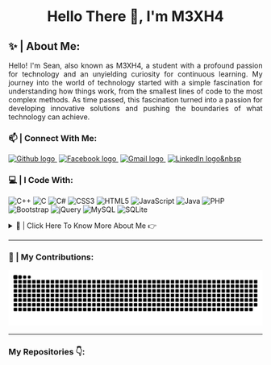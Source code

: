 <span>
<h1 align="center">
  Hello There 👋, I'm M3XH4
</h1>
</span>

## ✨ | About Me:

<p align="justify"> Hello! I'm Sean, also known as M3XH4, a student with a profound passion for technology and an unyielding curiosity for continuous learning. My journey into the world of technology started with a simple fascination for understanding how things work, from the smallest lines of code to the most complex methods. As time passed, this fascination turned into a passion for developing innovative solutions and pushing the boundaries of what technology can achieve.</p>

### 📫 | Connect With Me:

<a href="https://github.com/M3XH4" target="_blank"><img src="https://img.shields.io/static/v1?message=Github&logo=github&label=&color=1F2328&logoColor=white&labelColor=&style=for-the-badge" height="35" alt="Github logo"/>&nbsp;</a>
<a href="https://www.facebook.com/seanmalferrari/" target="_blank"><img src="https://img.shields.io/static/v1?message=Facebook&logo=facebook&label=&color=0866FF&logoColor=white&labelColor=&style=for-the-badge" height="35" alt="Facebook logo"/>&nbsp;</a>
<a href="mailto:sbmalferrari@gmail.com" target="_blank"><img src="https://img.shields.io/static/v1?message=Gmail&logo=gmail&label=&color=D14836&logoColor=white&labelColor=&style=for-the-badge" height="35" alt="Gmail logo"/>&nbsp;</a>
<a href="www.linkedin.com/in/sean-benedict-malferrari-254400309" target="_blank"><img src="https://img.shields.io/static/v1?message=LinkedIn&logo=linkedin&label=&color=0077B5&logoColor=white&labelColor=&style=for-the-badge" height="35" alt="LinkedIn logo"/>&nbsp</a>

### 💻 | I Code With:

![C++](https://img.shields.io/badge/c++-%2300599C.svg?style=for-the-badge&logo=c%2B%2B&logoColor=white) ![C](https://img.shields.io/badge/c-%2300599C.svg?style=for-the-badge&logo=c&logoColor=white) ![C#](https://img.shields.io/badge/c%23-%23239120.svg?style=for-the-badge&logo=csharp&logoColor=white) ![CSS3](https://img.shields.io/badge/css3-%231572B6.svg?style=for-the-badge&logo=css3&logoColor=white) ![HTML5](https://img.shields.io/badge/html5-%23E34F26.svg?style=for-the-badge&logo=html5&logoColor=white) ![JavaScript](https://img.shields.io/badge/javascript-%23323330.svg?style=for-the-badge&logo=javascript&logoColor=%23F7DF1E) ![Java](https://img.shields.io/badge/java-%23ED8B00.svg?style=for-the-badge&logo=openjdk&logoColor=white) ![PHP](https://img.shields.io/badge/php-%23777BB4.svg?style=for-the-badge&logo=php&logoColor=white) ![Bootstrap](https://img.shields.io/badge/bootstrap-%238511FA.svg?style=for-the-badge&logo=bootstrap&logoColor=white) ![jQuery](https://img.shields.io/badge/jquery-%230769AD.svg?style=for-the-badge&logo=jquery&logoColor=white) ![MySQL](https://img.shields.io/badge/mysql-4479A1.svg?style=for-the-badge&logo=mysql&logoColor=white) ![SQLite](https://img.shields.io/badge/sqlite-%2307405e.svg?style=for-the-badge&logo=sqlite&logoColor=white)

<details>
<summary>
	🔎 | Click Here To Know More About Me 👉
</summary>

#### 📈 | Github Stats:
<div align="center">
	
  ![](https://github-readme-streak-stats.herokuapp.com/?user=M3XH4&theme=blue-green&hide_border=false)
  ![](https://github-readme-stats.vercel.app/api/top-langs/?username=M3XH4&theme=blue-green&hide_border=false&include_all_commits=false&count_private=false&layout=compact)
  
</div>
</details>

<hr />

### 🐍 | My Contributions:

<img src="https://raw.githubusercontent.com/M3XH4/M3XH4/output/snake.svg" alt="Snake animation" />

<hr />

<h3>My Repositories 👇:</h3>

<!-- Proudly created with GPRM ( https://gprm.itsvg.in ) -->
<!--
**M3XH4/M3XH4** is a ✨ _special_ ✨ repository because its `README.md` (this file) appears on your GitHub profile.

Here are some ideas to get you started:

- 🔭 I’m currently working on ...
- 🌱 I’m currently learning ...
- 👯 I’m looking to collaborate on ...
- 🤔 I’m looking for help with ...
- 💬 Ask me about ...
- 📫 How to reach me: ...
- 😄 Pronouns: ...
- ⚡ Fun fact: ...
-->
